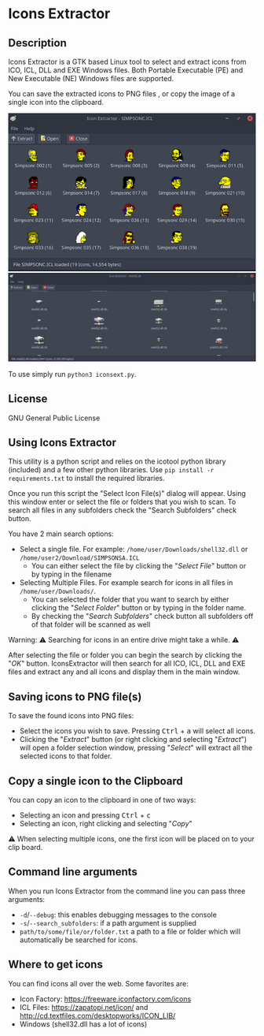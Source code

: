 # Icons Extractor

## Description

Icons Extractor is a GTK based Linux tool to select and extract icons from ICO,
ICL, DLL and EXE Windows files. Both Portable Executable (PE) and New 
Executable (NE) Windows files are supported.

You can save the extracted icons to PNG files , or copy the image of a single
icon into the clipboard.

![Icons Extractor Screenshot ICL](screenshots/screenshot1.png?raw=true "Icons Extractor Screenshot ICL")
![Icons Extractor Screenshot DLL](screenshots/screenshot2.png?raw=true "Icons Extractor Screenshot DLL")

To use simply run `python3 iconsext.py`. 

## License

GNU General Public License

## Using Icons Extractor
This utility is a python script and relies on the icotool python library
(included) and a few other python libraries. 
Use `pip install -r requirements.txt` to install the required libraries.

Once you run this script the "Select Icon File(s)" dialog will appear. Using
this window enter or select the file or folders that you wish to scan. To search
all files in any subfolders check the "Search Subfolders" check button. 

You have 2 main search options:

* Select a single file. For example: `/home/user/Downloads/shell32.dll` or `/home/user2/Download/SIMPSONSA.ICL`
    * You can either select the file by clicking the "*Select File*" button or by typing in the filename
* Selecting Multiple Files. For example search for icons in all files in `/home/user/Downloads/`.
    * You can selected the folder that you want to search by either clicking the "*Select Folder*" button or by typing in the folder name.
    * By checking the "*Search Subfolders*" check button all subfolders off of that folder will be scanned as well

Warning: :warning: Searching for icons in an entire drive might take a while. :warning:

After selecting the file or folder you can begin the search by clicking the "*OK*" button. IconsExtractor will then search for all ICO, ICL, DLL and EXE files and extract any and all icons and display them in the main window.


## Saving icons to PNG file(s)

To save the found icons into PNG files:

* Select the icons you wish to save. Pressing <kbd>Ctrl</kbd> + <kbd>a</kbd> will select all icons.
* Clicking the "*Extract*" button (or right clicking and selecting "*Extract*") will open a folder selection window, pressing "*Select*" will extract all the selected icons to that folder.

## Copy a single icon to the Clipboard

You can copy an icon to the clipboard in one of two ways:

* Selecting an icon and pressing <kbd>Ctrl</kbd> + <kbd>c</kbd>
* Selecting an icon, right clicking and selecting "*Copy*"

:warning: When selecting multiple icons, one the first icon will be placed on to your clip board.

## Command line arguments

When you run Icons Extractor from the command line you can pass three arguments:

* `-d`/`--debug`: this enables debugging messages to the console
* `-s`/`--search_subfolders`: if a path argument is supplied
* `path/to/some/file/or/folder.txt` a path to a file or folder which will automatically be searched for icons.

## Where to get icons

You can find icons all over the web. Some favorites are:

* Icon Factory: https://freeware.iconfactory.com/icons
* ICL Files: https://zapatopi.net/icon/ and http://cd.textfiles.com/desktopworks/ICON_LIB/
* Windows (shell32.dll has a lot of icons)


